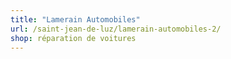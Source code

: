 ```yaml
---
title: "Lamerain Automobiles"
url: /saint-jean-de-luz/lamerain-automobiles-2/
shop: réparation de voitures
---
```


